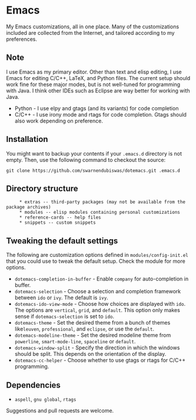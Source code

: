 # Emacs

My Emacs customizations, all in one place. Many of the customizations included are collected from the Internet, and tailored according to my preferences.

## Note

I use Emacs as my primary editor. Other than text and elisp editing, I use Emacs for editing C/C++, LaTeX, and Python files. The current setup should work fine for these major modes, but is not well-tuned for programming with Java. I think other IDEs such as Eclipse are way better for working with Java.

* Python - I use elpy and gtags (and its variants) for code completion
* C/C++ - I use irony mode and rtags for code completion. Gtags should also work depending on preference.

## Installation

You might want to backup your contents if your `.emacs.d` directory is not empty. Then, use the following command to checkout the source:

```
git clone https://github.com/swarnendubiswas/dotemacs.git .emacs.d
```

## Directory structure

         * extras -- third-party packages (may not be available from the package archives)
         * modules -- elisp modules containing personal customizations
         * reference-cards -- help files
         * snippets -- custom snippets

## Tweaking the default settings

The following are customization options defined in `modules/config-init.el` that you could use to tweak the default setup. Check the module for more options.

* `dotemacs-completion-in-buffer` - Enable `company` for auto-completion in buffer.
* `dotemacs-selection` - Choose a selection and completion framework between `ido` or `ivy`. The default is `ivy`.
* `dotemacs-ido-view-mode` - Choose how choices are displayed with `ido`. The options are `vertical`, `grid`, and `default`. This option only makes sense if `dotemacs-selection` is set to `ido`.
* `dotemacs-theme` - Set the desired theme from a bunch of themes like`leuven`, `professional`, and `eclipse`, or use the `default`.
* `dotemacs-modeline-theme` - Set the desired modeline theme from `powerline`, `smart-mode-line`, `spaceline` or `default`.
* `dotemacs-window-split` - Specify the direction in which the windows should be split. This depends on the orientation of the display.
* `dotemacs-cc-helper` - Choose whether to use gtags or rtags for C/C++ programming.


## Dependencies

* `aspell`, `gnu global`, `rtags`

Suggestions and pull requests are welcome.
